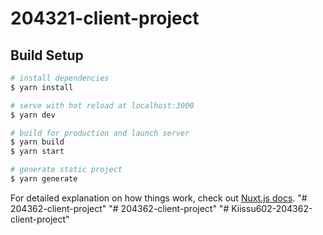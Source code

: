 # 204321-client-project

## Build Setup

```bash
# install dependencies
$ yarn install

# serve with hot reload at localhost:3000
$ yarn dev

# build for production and launch server
$ yarn build
$ yarn start

# generate static project
$ yarn generate
```

For detailed explanation on how things work, check out [Nuxt.js docs](https://nuxtjs.org).
"# 204362-client-project" 
"# 204362-client-project" 
"# Kiissu602-204362-client-project" 
